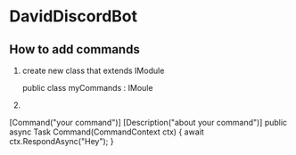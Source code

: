 # DavidDiscordBot

## How to add commands
1. create new class that extends IModule
  
    public class myCommands : IMoule
  
2. 
  [Command("your command")]
  [Description("about your command")]
  public async Task Command(CommandContext ctx) {
    await ctx.RespondAsync("Hey");
  }
